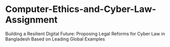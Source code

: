 # Computer-Ethics-and-Cyber-Law-Assignment
Building a Resilient Digital Future: Proposing Legal Reforms for Cyber Law in Bangladesh Based on Leading Global Examples
